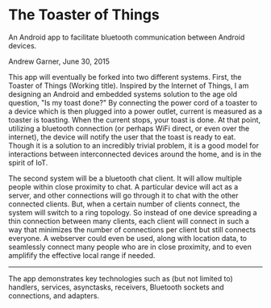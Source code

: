 # The Toaster of Things
An Android app to facilitate bluetooth communication between Android devices.

Andrew Garner, June 30, 2015


This app will eventually be forked into two different systems.
First, the Toaster of Things (Working title). Inspired by the Internet of Things, I am designing an Android and embedded systems solution to the age old question, "Is my toast done?" By connecting the power cord of a toaster to a device which is then plugged into a power outlet, current is measured as a toaster is toasting. When the current stops, your toast is done. At that point, utilizing a bluetooth connection (or perhaps WiFi direct, or even over the internet), the device will notify the user that the toast is ready to eat. Though it is a solution to an incredibly trivial problem, it is a good model for interactions between interconnected devices around the home, and is in the spirit of IoT.

The second system will be a bluetooth chat client. It will allow multiple people within close proximity to chat. A particular device will act as a server, and other connections will go through it to chat with the other connected clients. But, when a certain number of clients connect, the system will switch to a ring topology. So instead of one device spreading a thin connection between many clients, each client will connect in such a way that minimizes the number of connections per client but still connects everyone. A webserver could even be used, along with location data, to seamlessly connect many people who are in close proximity, and to even amplifify the effective local range if needed.

---------------------------------------------------------

The app demonstrates key technologies such as (but not limited to) handlers, services, asynctasks, receivers, Bluetooth sockets and connections, and adapters.

